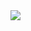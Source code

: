 <img src="https://komarev.com/ghpvc/?username=tan031007">
<!---
tan031007/tan031007 is a ✨ special ✨ repository because its `README.md` (this file) appears on your GitHub profile.
You can click the Preview link to take a look at your changes.
--->
